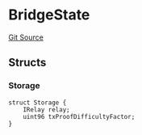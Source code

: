 # BridgeState
[Git Source](https://github.com/bob-collective/bob/blob/98d6776243fd4555508637d4cff8243488a356a2/src/bridge/BridgeState.sol)


## Structs
### Storage

```solidity
struct Storage {
    IRelay relay;
    uint96 txProofDifficultyFactor;
}
```

